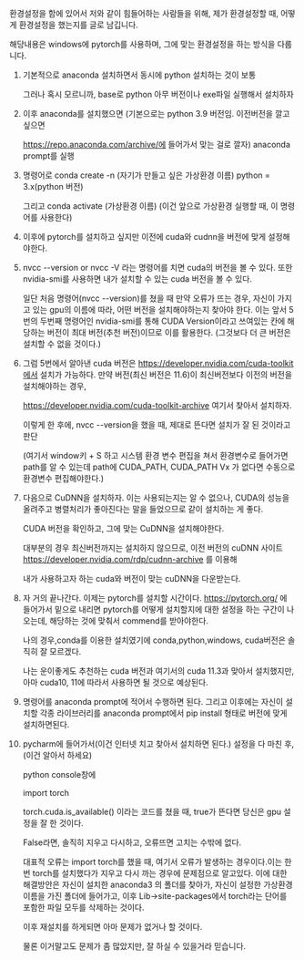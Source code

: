 환경설정을 함에 있어서 저와 같이 힘들어하는 사람들을 위해, 제가 환경설정할 때, 어떻게 환경설정을 했는지를 글로 남깁니다.

해당내용은 windows에 pytorch를 사용하며, 그에 맞는 환경설정을 하는 방식을 다룹니다.

1. 기본적으로 anaconda 설치하면서 동시에 python 설치하는 것이 보통

   그러나 혹시 모르니까, base로 python 아무 버전이나 exe파일 실행해서 설치하자

2. 이후 anaconda를 설치했으면 (기본으로는 python 3.9 버전임. 이전버전을 깔고 싶으면 
 
   https://repo.anaconda.com/archive/에 들어가서 맞는 걸로 깔자) anaconda prompt를 실행

3. 명령어로 conda create -n (자기가 만들고 싶은 가상환경 이름) python = 3.x(python 버전)

   그리고 conda activate (가상환경 이름) (이건 앞으로 가상환경 실행할 때, 이 명령어를 사용한다)

4. 이후에 pytorch를 설치하고 싶지만 이전에 cuda와 cudnn을 버전에 맞게 설정해야한다.

5. nvcc --version or nvcc -V 라는 명령어를 치면 cuda의 버전을 볼 수 있다. 또한 nvidia-smi를 사용하면 내가 설치할 수 있는 cuda 버전을 볼 수 있다. 

   일단 처음 명령어(nvcc --version)를 쳤을 때 만약 오류가 뜨는 경우, 자신이 가지고 있는 gpu의 이름에 따라, 어떤 버전을 설치해야하는지 찾아야 한다. 이는 앞서 5번의 두번째 명령어인 nvidia-smi를 통해 CUDA Version이라고 쓰여있는 칸에 해당하는 버전이 최대 버전(추천 버전)이므로 이를 활용한다. (그것보다 더 큰 버전은 설치할 수 없을 것이다.)

6. 그럼 5번에서 알아낸 cuda 버전은 https://developer.nvidia.com/cuda-toolkit에서 설치가 가능하다. 만약 버전(최신 버전은 11.6)이 최신버전보다 이전의 버전을 설치해야하는 경우, 

   https://developer.nvidia.com/cuda-toolkit-archive 여기서 찾아서 설치하자.

   이렇게 한 후에, nvcc --version을 했을 때, 제대로 뜬다면 설치가 잘 된 것이라고 판단

   (여기서 window키 + S 하고 시스템 환경 변수 편집을 쳐서 환경변수로 들어가면 path를 알 수 있는데 path에 CUDA_PATH, CUDA_PATH Vx 가 없다면 수동으로 환경변수 편집해야한다.)

7. 다음으로 CuDNN을 설치하자. 이는 사용되는지는 알 수 없으나, CUDA의 성능을 올려주고 병렬처리가 좋아진다는 말을 들었으므로 같이 설치하는 게 좋다. 

   CUDA 버전을 확인하고, 그에 맞는 CuDNN을 설치해야한다. 

   대부분의 경우 최신버전까지는 설치하지 않으므로, 이전 버전의 cuDNN 사이트 https://developer.nvidia.com/rdp/cudnn-archive 를 이용해  

   내가 사용하고자 하는 cuda와 버전이 맞는 cuDNN을 다운받는다.

8. 자 거의 끝나간다. 이제는 pytorch를 설치할 시간이다. https://pytorch.org/ 에 들어가서 밑으로 내리면 pytorch를 어떻게 설치할지에 대한 설정을 하는 구간이 나오는데, 해당하는 것에 맞춰서 commend를 받아야한다. 


   나의 경우,conda를 이용한 설치였기에 conda,python,windows, cuda버전은 솔직히 잘 모르겠다. 
   
   나는 운이좋게도 추천하는 cuda 버전과 여기서의 cuda 11.3과 맞아서 설치했지만, 아마 cuda10, 11에 따라서 사용하면 될 것으로 예상된다.

9. 명령어를 anaconda prompt에 적어서 수행하면 된다. 그리고 이후에는 자신이 설치할 각종 라이브러리를 anaconda prompt에서 pip install 형태로 버전에 맞게 설치하면된다.

10. pycharm에 들어가서(이건 인터넷 치고 찾아서 설치하면 된다.) 설정을 다 마친 후,(이건 알아서 하세요) 
    
    python console창에 

    import torch

    torch.cuda.is_available() 이라는 코드를 쳤을 때, true가 뜬다면 당신은 gpu 설정을 잘 한 것이다.

    False라면, 솔직히 지우고 다시하고, 오류뜨면 고치는 수밖에 없다.

    대표적 오류는 import torch를 했을 때, 여기서 오류가 발생하는 경우이다.이는 한번 torch를 설치했다가 지우고 다시 까는 경우에 문제점으로 알고있다. 이에 대한 해결방안은 자신이 설치한 anaconda3 의 폴더를 찾아가, 자신이 설정한 가상환경 이름을 가진 폴더에 들어가고,  이후 Lib->site-packages에서 torch라는 단어를 포함한 파일 모두를 삭제하는 것이다. 
    
    이후 재설치를 하게되면 아마 문제가 없거나 할 것이다. 

    물론 이거말고도 문제가 좀 많았지만, 잘 하실 수 있을거라 믿습니다.
